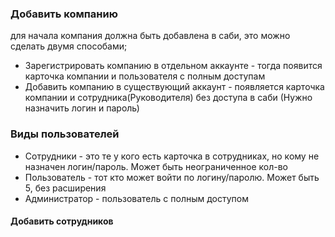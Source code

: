 ### Добавить компанию
для начала компания должна быть добавлена в саби, это можно сделать двумя способами;
- Зарегистрировать компанию в отдельном аккаунте - тогда появится карточка компании  и пользователя с полным доступам
- Добавить компанию в существующий аккаунт - появляется карточка компании и сотрудника(Руководителя) без доступа в саби (Нужно назначить логин и пароль)

### Виды пользователей
- Сотрудники - это те у кого есть карточка в сотрудниках, но кому не назначен логин/пароль. Может быть неограниченное кол-во
- Пользователь - тот кто может войти по логину/паролю. Может быть 5, без расширения
- Администратор - пользователь с полным доступом

#### Добавить сотрудников
